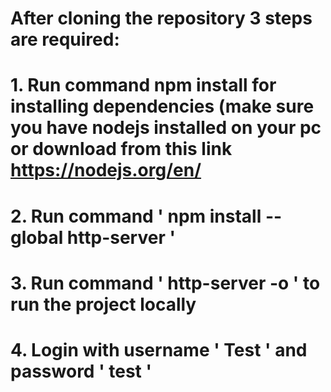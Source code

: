 # After cloning the repository 3 steps are required:
# 1. Run command npm install for installing dependencies (make sure you have nodejs installed on your pc or download from this link https://nodejs.org/en/
# 2. Run command ' npm install --global http-server '
# 3. Run command ' http-server -o ' to run the project locally
# 4. Login with username ' Test ' and password ' test '


